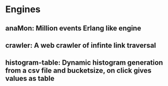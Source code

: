 # Engines
## anaMon: Million events Erlang like engine
## crawler: A web crawler of infinte link traversal
## histogram-table: Dynamic histogram generation from a csv file and bucketsize, on click gives values as table
